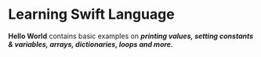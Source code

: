 # Learning Swift Language

**Hello World** contains basic examples on ***printing values, setting constants & variables, arrays, dictionaries, loops and more.***

